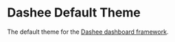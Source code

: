 Dashee Default Theme
====================

The default theme for the [Dashee dashboard framework](https://github.com/jgable/dashee).

